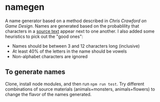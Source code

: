 # namegen

A name generator based on a method described in _Chris Crawford on Game Design_. Names are generated based on the probablility that characters in a [source text](https://github.com/dariusk/corpora/) appear next to one another. I also added some heuristics to pick out the "good ones":

* Names should be between 3 and 12 characters long (inclusive)
* At least 40% of the letters in the name should be vowels
* Non-alphabet characters are ignored

## To generate names

Clone, install node modules, and then run `npm run test`. Try different combinations of source materials (animals+monsters, animals+flowers) to change the flavor of the names generated.
